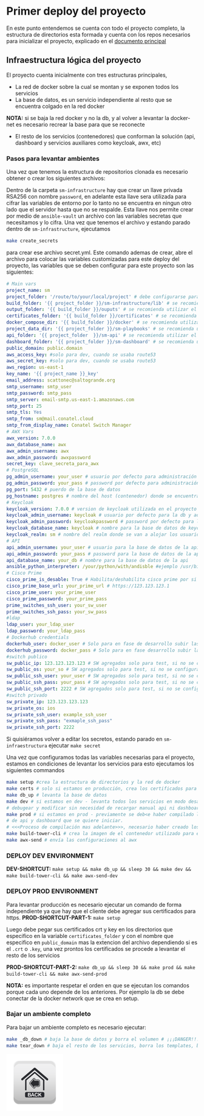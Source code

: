 # Primer deploy del proyecto

En este punto entendemos se cuenta con todo el proyecto completo, la estructura de directorios esta formada y cuenta con los repos necesarios para inicializar el proyecto, explicado en el [documento principal](../README.md)

## Infraestructura lógica del proyecto

El proyecto cuenta inicialmente con tres estructuras principales,

- La red de docker sobre la cual se montan y se exponen todos los servicios
- La base de datos, es un servicio independiente al resto que se encuentra colgado en la red docker

**NOTA:** si se baja la red docker y no la db, y al volver a levantar la docker-net es necesario recrear la base para que se reconecte

- El resto de los servicios (contenedores) que conforman la solución (api, dashboard y servicios auxiliares como keycloak, awx, etc)

### Pasos para levantar ambientes

Una vez que tenemos la estructura de repositorios clonada es necesario obtener o crear los siguientes archivos:

Dentro de la carpeta `sm-infrastructure` hay que crear un llave privada RSA256 con nombre `password`, en adelante esta llave sera utilizada para cifrar las variables de entorno por lo tanto no se encuentra en ningun otro lado que el servidor hasta que no se respalde.
Esta llave nos permite crear por medio de `ansible-vault` un archivo con las variables secretas que necesitamos y lo cifra.
Una vez que tenemos el archivo y estando parado dentro de `sm-infrastructure`, ejecutamos

```bash
make create_secrets
```

para crear ese archivo secret.yml. Este comando ademas de crear, abre el archivo para colocar las variables customizadas para este deploy del proyecto, las variables que se deben configurar para este proyecto son las siguientes:

```yml
# Main vars
project_name: sm
project_folder: '/route/to/your/local/project' # debe configurarse para la instalacion particular y dbe coincidir con la ruta a la carpeta raiz del proyecto
build_folder: '{{ project_folder }}/sm-infrastructure/lib' # se recomienda utilizar el por defecto
output_folder: '{{ build_folder }}/ouputs' # se recomienda utilizar el por defecto
certificates_folder: '{{ build_folder }}/certificates' # se recomienda utilizar el por defecto
docker_compose_dir: '{{ build_folder }}/docker' # se recomienda utilizar el por defecto
project_data_dir: '{{ project_folder }}/sm-playbooks' # se recomienda utilizar el por defecto
api_folder: '{{ project_folder  }}/sm-api' # se recomienda utilizar el por defecto
dashboard_folder: '{{ project_folder }}/sm-dashboard' # se recomienda utilizar el por defecto
public_domain: public.domain
aws_access_key: #solo para dev, cuando se usaba route53
aws_secret_key: #solo para dev, cuando se usaba route53
aws_region: us-east-1
key_name: '{{ project_name }}_key'
email_address: scattonec@saltogrande.org
smtp_username: smtp_user
smtp_password: smtp_pass
smtp_server: email-smtp.us-east-1.amazonaws.com
smtp_port: 25
smtp_tls: Yes
smtp_from: sm@mail.conatel.cloud
smtp_from_display_name: Conatel Switch Manager
# AWX Vars
awx_version: 7.0.0
awx_database_name: awx
awx_admin_username: awx
awx_admin_password: awxpassword
secret_key: clave_secreta_para_awx
# PostgreSQL
pg_admin_username: your_user # usuario por defecto para administración de la base de datos
pg_admin_password: your_pass # password por defecto para administración de la base de datos
pg_port: 5432 # puerdo de la base de datos
pg_hostname: postgres # nombre del host (contenedor) donde se encuentra la base de datos
# Keycloak
keycloak_version: 7.0.0 # version de keycloak utilizada en el proyecto
keycloak_admin_username: keycloak # usuario por defecto para la db y administracion de keycloak
keycloak_admin_password: keycloakpassword # password por defecto para la db y administracion de keycloak
keycloak_database_name: keycloak # nombre para la base de datos de keycloak
keycloak_realm: sm # nombre del realm donde se van a alojar los usuarios en keycloak
# API
api_admin_username: your_user # usuario para la base de datos de la api
api_admin_password: your_pass # password para la base de datos de la api
api_database_name: your_db # nombre para la base de datos de la api
ansible_python_interpreter: /your/python/with/andisble #ejemplo /usr/bin/python3 o /usr/bin/python direccion al binario python donde se encuentra ansible instalado
# Cisco Prime
cisco_prime_is_desable: True # Habilita/deshabilita cisco prime por si solo se trabaja con sw agregados de forma manual
cisco_prime_base_url: your_prime_url # https://123.123.123.1
cisco_prime_user: your_prime_user
cisco_prime_password: your_prime_pass
prime_switches_ssh_user: your_sw_user
prime_switches_ssh_pass: your_sw_pass
#ldap
ldap_user: your_ldap_user
ldap_password: your_ldap_pass
# Dockerhub credentials
dockerhub_user: docker_user # Solo para en fase de desarrollo subir las imagenes
dockerhub_password: docker_pass # Solo para en fase desarrollo subir las imagenes
#switch publico
sw_public_ip: 123.123.123.123 # SW agregados solo para test, si no se configuran no afecta
sw_public_os: your_so # SW agregados solo para test, si no se configuran no afecta
sw_public_ssh_user: your_user # SW agregados solo para test, si no se configuran no afecta
sw_public_ssh_pass: your_pass # SW agregados solo para test, si no se configuran no afecta
sw_public_ssh_port: 2222 # SW agregados solo para test, si no se configuran no afecta
#switch privado
sw_private_ip: 123.123.123.123
sw_private_os: ios
sw_private_ssh_user: example_ssh_user
sw_private_ssh_pass: "exmaple_ssh_pass"
sw_private_ssh_port: 2222
```

Si quisiéramos volver a editar los secretos, estando parado en `sm-infraestructura` ejecutar `make secret`

Una vez que configuramos todas las variables necesarias para el proyecto, estamos en condiciones
de levantar los servicios para esto ejecutamos los siguientes commandos

```bash
make setup #crea la estructura de directorios y la red de docker
make certs # solo si estamos en producción, crea los certificados para https
make db_up # levanta la base de datos
make dev # si estamos en dev - levanta todos los servicios en modo desarrollo para poder
# debugear y modificar sin necesidad de recargar manual api ni dashboard
make prod # si estamos en prod - previamente se deb<e haber compilado la version
# de api y dashboard que se quiere iniciar.
# <<<Proceso de compilación mas adelante>>>, necesario haber creado los certs
make build-tower-cli # crea la imagen de el contenedor utilizado para enviar las configuraciones al awx
make awx-send # envía las configuraciones al awx
```

### DEPLOY DEV ENVIRONMENT

**DEV-SHORTCUT:** `make setup && make db_up && sleep 30 && make dev && make build-tower-cli && make awx-send-dev`

### DEPLOY PROD ENVIRONMENT

Para levantar producción es necesario ejecutar un comando de forma independiente ya que hay que el cliente debe agregar sus certificados para https.
**PROD-SHORTCUT-PART-1:** `make setup`

Luego debe pegar sus certificados crt y key en los directorios que especifico en la variable `certificates_folder` y con el nombre que especifico en `public_domain` mas la extencion del archivo dependiendo si es el `.crt` o `.key`, una vez prontos los certificados se procede a levantar el resto de los servicios

**PROD-SHORTCUT-PART-2:** `make db_up && sleep 30 && make prod && make build-tower-cli && make awx-send-prod`

**NOTA:** es importante respetar el orden en que se ejecutan los comandos porque cada uno depende de los anteriores.
Por ejemplo la db se debe conectar de la docker network que se crea en setup.

### Bajar un ambiente completo

Para bajar un ambiente completo es necesario ejecutar:

```bash
make _db_down # baja la base de datos y borra el volumen # ¡¡¡DANGER!!! Borra todos los datos de la BDD.
make tear_down # baja el resto de los servicios, borra los templates, borra la red docker
```

[<img src="images/backToHome.png" width="150px" height="150px"/>](../README.md)
